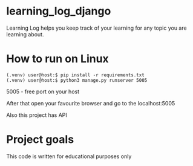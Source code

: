 # learning_log_django

Learning Log helps you keep track of your learning for any topic you are learning about.

# How to run on Linux
```
(.venv) user@host:$ pip install -r requirements.txt
(.venv) user@host:$ python3 manage.py runserver 5005
```
5005 - free port on your host

After that open your favourite browser and go to the localhost:5005

Also this project has API

# Project goals

This code is written for educational purposes only
